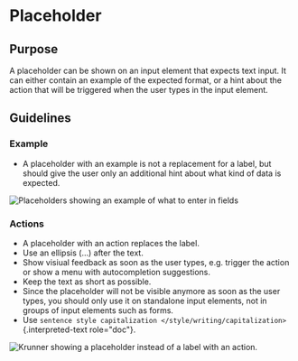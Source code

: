 Placeholder
===========

Purpose
-------

A placeholder can be shown on an input element that expects text input.
It can either contain an example of the expected format, or a hint about
the action that will be triggered when the user types in the input
element.

Guidelines
----------

### Example

-   A placeholder with an example is not a replacement for a label, but
    should give the user only an additional hint about what kind of data
    is expected.

![Placeholders showing an example of what to enter in fields](/img/Placeholder-1.png)

### Actions

-   A placeholder with an action replaces the label.
-   Use an ellipsis (\...) after the text.
-   Show visiual feedback as soon as the user types, e.g. trigger the
    action or show a menu with autocompletion suggestions.
-   Keep the text as short as possible.
-   Since the placeholder will not be visible anymore as soon as the
    user types, you should only use it on standalone input elements, not
    in groups of input elements such as forms.
-   Use
    `sentence style capitalization </style/writing/capitalization>`{.interpreted-text
    role="doc"}.

![Krunner showing a placeholder instead of a label with an
action.](/img/Krunner-1.png)
